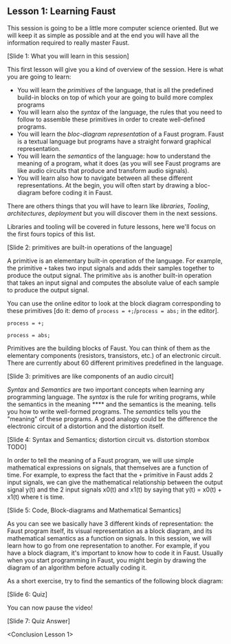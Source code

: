 ## Lesson 1: Learning Faust

This session is going to be a little more computer science oriented.
But we will keep it as simple as possible and at the end you will
have all the information required to really master Faust.


[Slide 1: What you will learn in this session]

This first lesson will give you a kind of overview of the session.
Here is what you are going to learn:

* You will learn the _primitives_ of the language, that is all the
predefined build-in blocks on top of which your are going to build more
complex programs
* You will learn also the _syntax_ of the language, the rules that you need to
follow to assemble these primitives in order to create well-defined programs.
* You will learn the _bloc-diagram representation_ of a Faust program. Faust is a
textual language but programs have a straight forward graphical representation.
* You will learn the _semantics_ of the language: how to understand
the meaning of a program, what it does (as you will see Faust programs are
like audio circuits that produce and transform audio signals).
* You will learn also how to navigate between all these different representations.
At the begin, you will often start by drawing a bloc-diagram before coding it in Faust.

There are others things that you will have to learn like _libraries_,
_Tooling_, _architectures_, _deployment_ but you will discover them in the next
sessions.

Libraries and tooling will be covered in future lessons, here we'll focus on
the first fours topics of this list.

[Slide 2: primitives are built-in operations of the language]

A primitive is an elementary built-in operation of the language. For example,
the primitive `+` takes two input
signals and adds their samples together to produce the output signal. The
primitive `abs` is another built-in operation that takes an input signal and
computes the absolute value of each sample to produce the output signal.

You can use the online editor to look at the block diagram corresponding to
these primitives [do it: demo of `process = +;`/`process = abs;` in the editor].

    process = +;

    process = abs;

Primitives are the building blocks of Faust. You can think of them as the
elementary components (resistors, transistors, etc.) of an electronic circuit.
There are currently about 60 different primitives predefined in the language.

[Slide 3: primitives are like components of an audio circuit]

_Syntax_ and _Semantics_ are two important concepts when learning any
programming language. The _syntax_ is the rule for writing programs, while
the semantics in the meaning ****
and the semantics is the meaning.
tells you how to write well-formed programs.
The _semantics_ tells you the "meaning" of these programs. A good analogy could
be the difference the electronic circuit of a distortion and the distortion itself.

[Slide 4: Syntax and Semantics; distortion circuit vs. distortion stombox TODO]

In order to tell the meaning of a Faust program, we will use simple
mathematical expressions on signals, that themselves are a function of time.
For example, to express the fact that the
`+` primitive in Faust adds 2 input signals, we can give the mathematical
relationship between the output signal y(t) and the 2 input signals x0(t) and
x1(t) by saying that y(t) = x0(t) + x1(t) where t is time.

[Slide 5: Code, Block-diagrams and Mathematical Semantics]

As you can see we basically have 3 different kinds of representation: the
Faust program itself, its visual representation as a block diagram, and
its mathematical semantics as a function on signals. In this session, we will
learn how to go from one representation to another. For example, if you have a
block diagram, it's important to know how to code it in Faust. Usually when
you start programming in Faust, you might begin by drawing the diagram of an
algorithm before actually coding it.

As a short exercise, try to find the semantics of the following block diagram:

[Slide 6: Quiz]

You can now pause the video!

[Slide 7: Quiz Answer]

<Conclusion Lesson 1>
